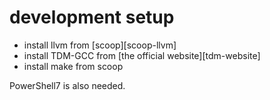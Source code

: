 # development setup

- install llvm from [scoop][scoop-llvm]
- install TDM-GCC from [the official website][tdm-website]
- install make from scoop

PowerShell7 is also needed.
